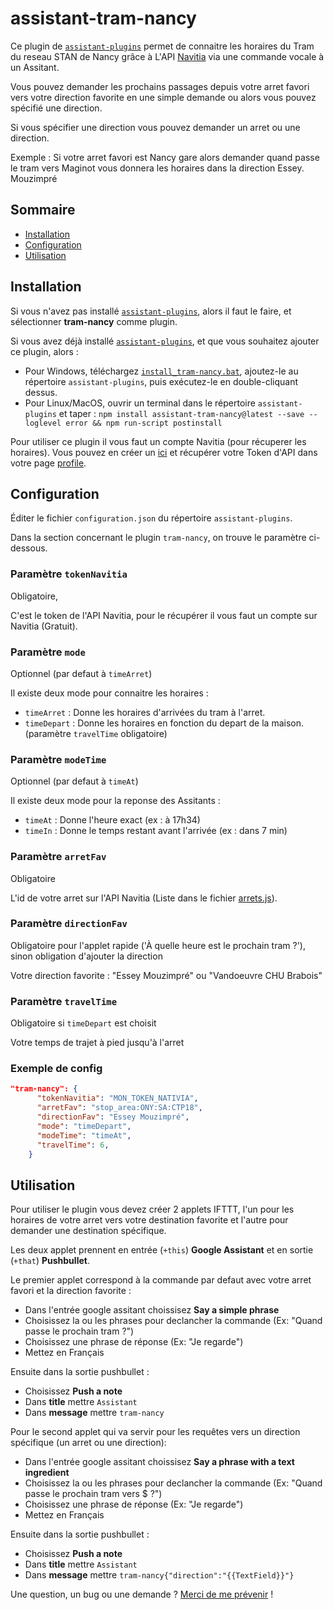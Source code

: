 # assistant-tram-nancy

Ce plugin de [`assistant-plugins`](https://aymkdn.github.io/assistant-plugins/) permet de connaitre les horaires du Tram du reseau STAN de Nancy grâce à L'API [Navitia](www.navitia.io) via une commande vocale à un Assitant.

Vous pouvez demander les prochains passages depuis votre arret favori vers votre direction favorite en une simple demande ou alors vous pouvez spécifié une direction.

Si vous spécifier une direction vous pouvez demander un arret ou une direction. 

Exemple : Si votre arret favori est Nancy gare alors demander quand passe le tram vers Maginot vous donnera les horaires dans la direction Essey. Mouzimpré

## Sommaire

  - [Installation](#installation)
  - [Configuration](#configuration)
  - [Utilisation](#utilisation)

## Installation

Si vous n'avez pas installé [`assistant-plugins`](https://aymkdn.github.io/assistant-plugins/), alors il faut le faire, et sélectionner **tram-nancy** comme plugin.

Si vous avez déjà installé [`assistant-plugins`](https://aymkdn.github.io/assistant-plugins/), et que vous souhaitez ajouter ce plugin, alors :
  - Pour Windows, téléchargez [`install_tram-nancy.bat`](https://github-proxy.kodono.info/?q=https://raw.githubusercontent.com/launay12u/assistant-tram-nancy/master/install_assistant-tram-nancy.bat&download=install_assistant-tram-nancy.bat), ajoutez-le au répertoire `assistant-plugins`, puis exécutez-le en double-cliquant dessus.
  - Pour Linux/MacOS, ouvrir un terminal dans le répertoire `assistant-plugins` et taper :
  `npm install assistant-tram-nancy@latest --save --loglevel error && npm run-script postinstall`

Pour utiliser ce plugin il vous faut un compte Navitia (pour récuperer les horaires). Vous pouvez en créer un [ici](https://navitia.io/register) et récupérer votre Token d'API dans votre page [profile](https://www.navitia.io/profile/).

## Configuration

Éditer le fichier `configuration.json` du répertoire `assistant-plugins`.

Dans la section concernant le plugin `tram-nancy`, on trouve le paramètre ci-dessous.

### Paramètre `tokenNavitia`

Obligatoire,

C'est le token de l'API Navitia, pour le récupérer il vous faut un compte sur Navitia (Gratuit).

### Paramètre `mode`

Optionnel (par defaut à `timeArret`)

Il existe deux mode pour connaitre les horaires :

- `timeArret` : Donne les horaires d'arrivées du tram à l'arret.
- `timeDepart` : Donne les horaires en fonction du depart de la maison. (paramètre `travelTime` obligatoire)


### Paramètre `modeTime`

Optionnel (par defaut à `timeAt`)


Il existe deux mode pour la reponse des Assitants :

- `timeAt` : Donne l'heure exact (ex : à 17h34)
- `timeIn` : Donne le temps restant avant l'arrivée (ex : dans 7 min)


### Paramètre `arretFav`

Obligatoire

L'id de votre arret sur l'API Navitia (Liste dans le fichier [arrets.js](./arrets.js)).


### Paramètre `directionFav`

Obligatoire pour l'applet rapide ('À quelle heure est le prochain tram ?'), sinon obligation d'ajouter la direction


Votre direction favorite  : "Essey Mouzimpré" ou "Vandoeuvre CHU Brabois"

### Paramètre `travelTime`

Obligatoire si `timeDepart` est choisit

Votre temps de trajet à pied jusqu'à l'arret

### Exemple de config

```json
"tram-nancy": {
      "tokenNavitia": "MON_TOKEN_NATIVIA",
      "arretFav": "stop_area:ONY:SA:CTP18",
      "directionFav": "Essey Mouzimpré",
      "mode": "timeDepart",
      "modeTime": "timeAt",
      "travelTime": 6,
    }
```
## Utilisation

Pour utiliser le plugin vous devez créer 2 applets IFTTT, l'un pour les horaires de votre arret vers votre destination favorite et l'autre pour demander une destination spécifique.

Les deux applet prennent en entrée (`+this`) **Google Assistant** et en sortie (`+that`) **Pushbullet**.

Le premier applet correspond à la commande par defaut avec votre arret favori et la direction favorite :
* Dans l'entrée google assitant choissisez **Say a simple phrase**
* Choisissez la ou les phrases pour declancher la commande (Ex: "Quand passe le prochain tram ?")
* Choisissez une phrase de réponse (Ex: "Je regarde")
* Mettez en Français

Ensuite dans la sortie pushbullet :
* Choisissez **Push a note**
* Dans **title** mettre `Assistant`
* Dans **message** mettre `tram-nancy`

Pour le second applet qui va servir pour les requêtes vers un direction spécifique (un arret ou une direction):
* Dans l'entrée google assitant choissisez **Say a phrase with a text ingredient**
* Choisissez la ou les phrases pour declancher la commande (Ex: "Quand passe le prochain tram vers $ ?")
* Choisissez une phrase de réponse (Ex: "Je regarde")
* Mettez en Français

Ensuite dans la sortie pushbullet :
* Choisissez **Push a note**
* Dans **title** mettre `Assistant`
* Dans **message** mettre `tram-nancy{"direction":"{{TextField}}"}`




Une question, un bug ou une demande ? [Merci de me prévenir](https://github.com/launay12u/assistant-tram-nancy/issues) !
